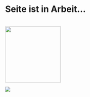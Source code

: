 #
# Seite ist in Arbeit...
#

<img height="180em" src="https://github-readme-stats.vercel.app/api?username=ThomasUgh&show_icons=true&hide_border=true&&count_private=true&include_all_commits=true" />

![](https://komarev.com/ghpvc/?username=your-github-ThomasUgh&label=PROFILE+VIEWS)
